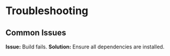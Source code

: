 # Troubleshooting

## Common Issues
**Issue:** Build fails.
**Solution:** Ensure all dependencies are installed.
